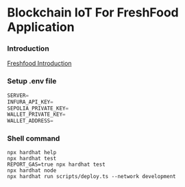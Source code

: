 # Blockchain IoT For FreshFood Application

### Introduction

[Freshfood Introduction](https://github.com/phamtanminhtien/freshfood-fe)

### Setup .env file

```js
SERVER=
INFURA_API_KEY=
SEPOLIA_PRIVATE_KEY=
WALLET_PRIVATE_KEY=
WALLET_ADDRESS=
```

### Shell command

```shell
npx hardhat help
npx hardhat test
REPORT_GAS=true npx hardhat test
npx hardhat node
npx hardhat run scripts/deploy.ts --network development
```
